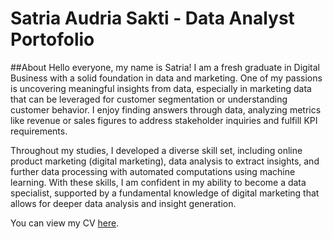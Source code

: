 # Satria Audria Sakti - Data Analyst Portofolio

##About
Hello everyone, my name is Satria! I am a fresh graduate in Digital Business with a solid foundation in data and marketing. One of my passions is uncovering meaningful insights from data, especially in marketing data that can be leveraged for customer segmentation or understanding customer behavior. I enjoy finding answers through data, analyzing metrics like revenue or sales figures to address stakeholder inquiries and fulfill KPI requirements.

Throughout my studies, I developed a diverse skill set, including online product marketing (digital marketing), data analysis to extract insights, and further data processing with automated computations using machine learning. With these skills, I am confident in my ability to become a data specialist, supported by a fundamental knowledge of digital marketing that allows for deeper data analysis and insight generation.

You can view my CV [here](https://github.com/satria4s/Portofolio/blob/main/CV_Satria%20Audria%20Sakti.pdf).
